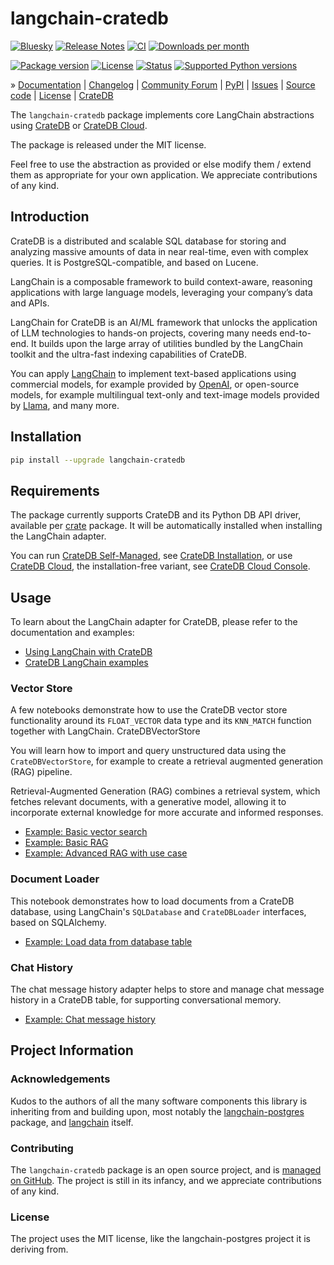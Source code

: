 # langchain-cratedb

[![Bluesky][badge-bluesky]][project-bluesky]
[![Release Notes][badge-release-notes]][project-release-notes]
[![CI][badge-ci]][project-ci]
[![Downloads per month][badge-downloads-per-month]][project-downloads]

[![Package version][badge-package-version]][project-pypi]
[![License][badge-license]][project-license]
[![Status][badge-status]][project-pypi]
[![Supported Python versions][badge-python-versions]][project-pypi]

» [Documentation]
| [Changelog]
| [Community Forum]
| [PyPI]
| [Issues]
| [Source code]
| [License]
| [CrateDB]

The `langchain-cratedb` package implements core LangChain abstractions
using [CrateDB] or [CrateDB Cloud].

The package is released under the MIT license. 

Feel free to use the abstraction as provided or else modify them / extend them
as appropriate for your own application. We appreciate contributions of any kind.

## Introduction

CrateDB is a distributed and scalable SQL database for storing and analyzing
massive amounts of data in near real-time, even with complex queries.
It is PostgreSQL-compatible, and based on Lucene.

LangChain is a composable framework to build context-aware, reasoning
applications with large language models, leveraging your company’s data
and APIs.

LangChain for CrateDB is an AI/ML framework that unlocks the application
of LLM technologies to hands-on projects, covering many needs end-to-end.
It builds upon the large array of utilities bundled by the LangChain
toolkit and the ultra-fast indexing capabilities of CrateDB.

You can apply [LangChain] to implement text-based applications using commercial
models, for example provided by [OpenAI], or open-source models, for example
multilingual text-only and text-image models provided by [Llama], and many more.

## Installation

```bash
pip install --upgrade langchain-cratedb
```

## Requirements

The package currently supports CrateDB and its Python DB API driver,
available per [crate] package. It will be automatically installed
when installing the LangChain adapter.

You can run [CrateDB Self-Managed], see [CrateDB Installation], or
use [CrateDB Cloud], the installation-free variant, see
[CrateDB Cloud Console].

## Usage

To learn about the LangChain adapter for CrateDB, please refer to the
documentation and examples:

- [Using LangChain with CrateDB]
- [CrateDB LangChain examples]

### Vector Store

A few notebooks demonstrate how to use the CrateDB vector store functionality
around its `FLOAT_VECTOR` data type and its `KNN_MATCH` function together with
LangChain. CrateDBVectorStore

You will learn how to import and query unstructured data using the
`CrateDBVectorStore`, for example to create a retrieval augmented generation
(RAG) pipeline.

Retrieval-Augmented Generation (RAG) combines a retrieval system, which fetches
relevant documents, with a generative model, allowing it to incorporate external
knowledge for more accurate and informed responses.

- [Example: Basic vector search]
- [Example: Basic RAG]
- [Example: Advanced RAG with use case]

### Document Loader

This notebook demonstrates how to load documents from a CrateDB database, using
LangChain's `SQLDatabase` and `CrateDBLoader` interfaces, based on SQLAlchemy.

- [Example: Load data from database table]

### Chat History

The chat message history adapter helps to store and manage chat message history
in a CrateDB table, for supporting conversational memory.

- [Example: Chat message history]


## Project Information

### Acknowledgements
Kudos to the authors of all the many software components this library is
inheriting from and building upon, most notably the [langchain-postgres]
package, and [langchain] itself.

### Contributing
The `langchain-cratedb` package is an open source project, and is
[managed on GitHub]. The project is still in its infancy, and
we appreciate contributions of any kind.

### License
The project uses the MIT license, like the langchain-postgres project
it is deriving from.


[CrateDB]: https://cratedb.com/database
[CrateDB Cloud]: https://cratedb.com/database/cloud
[CrateDB Cloud Console]: https://console.cratedb.cloud/
[CrateDB Installation]: https://cratedb.com/docs/guide/install/
[CrateDB LangChain examples]: https://github.com/crate/cratedb-examples/tree/main/topic/machine-learning/llm-langchain
[CrateDB Self-Managed]: https://cratedb.com/database/self-managed
[CrateDBVectorStore]: https://github.com/crate/langchain-cratedb/blob/cratedb/docs/vectorstores.ipynb
[crate]: https://pypi.org/project/crate/
[Example: Advanced RAG with use case]: https://github.com/crate/cratedb-examples/blob/main/topic/machine-learning/llm-langchain/cratedb_rag_customer_support_langchain.ipynb
[Example: Chat message history]: https://github.com/crate/cratedb-examples/blob/main/topic/machine-learning/llm-langchain/conversational_memory.ipynb
[Example: Basic RAG]: https://github.com/crate/cratedb-examples/blob/main/topic/machine-learning/llm-langchain/cratedb_rag_customer_support.ipynb
[Example: Basic vector search]: https://github.com/crate/cratedb-examples/blob/main/topic/machine-learning/llm-langchain/vector_search.ipynb
[Example: Load data from database table]: https://github.com/crate/cratedb-examples/blob/main/topic/machine-learning/llm-langchain/document_loader.ipynb
[LangChain]: https://www.langchain.com/
[langchain]: https://github.com/langchain-ai/langchain
[langchain-postgres]: https://github.com/langchain-ai/langchain-postgres
[Llama]: https://www.llama.com/
[OpenAI]: https://openai.com/
[Using LangChain with CrateDB]: https://cratedb.com/docs/guide/integrate/langchain/

[Changelog]: https://github.com/crate/langchain-cratedb/blob/cratedb/CHANGES.md
[Community Forum]: https://community.cratedb.com/
[Documentation]: https://cratedb.com/docs/guide/integrate/langchain/
[Issues]: https://github.com/crate/langchain-cratedb/issues
[License]: https://github.com/crate/langchain-cratedb/blob/cratedb/LICENSE
[managed on GitHub]: https://github.com/crate/langchain-cratedb
[PyPI]: https://pypi.org/project/langchain-cratedb/
[Source code]: https://github.com/crate/langchain-cratedb

[badge-bluesky]: https://img.shields.io/badge/Bluesky-0285FF?logo=bluesky&logoColor=fff&label=Follow%20%40CrateDB
[badge-ci]: https://github.com/crate/langchain-cratedb/actions/workflows/ci.yml/badge.svg
[badge-downloads-per-month]: https://pepy.tech/badge/langchain-cratedb/month
[badge-license]: https://img.shields.io/github/license/crate/langchain-cratedb.svg
[badge-package-version]: https://img.shields.io/pypi/v/langchain-cratedb.svg
[badge-python-versions]: https://img.shields.io/pypi/pyversions/langchain-cratedb.svg
[badge-release-notes]: https://img.shields.io/github/release/crate/langchain-cratedb?label=Release+Notes
[badge-status]: https://img.shields.io/pypi/status/langchain-cratedb.svg
[project-bluesky]: https://bsky.app/search?q=cratedb
[project-ci]: https://github.com/crate/langchain-cratedb/actions/workflows/ci.yml
[project-downloads]: https://pepy.tech/project/langchain-cratedb/
[project-license]: https://github.com/crate/langchain-cratedb/blob/cratedb/LICENSE
[project-pypi]: https://pypi.org/project/langchain-cratedb
[project-release-notes]: https://github.com/crate/langchain-cratedb/releases
